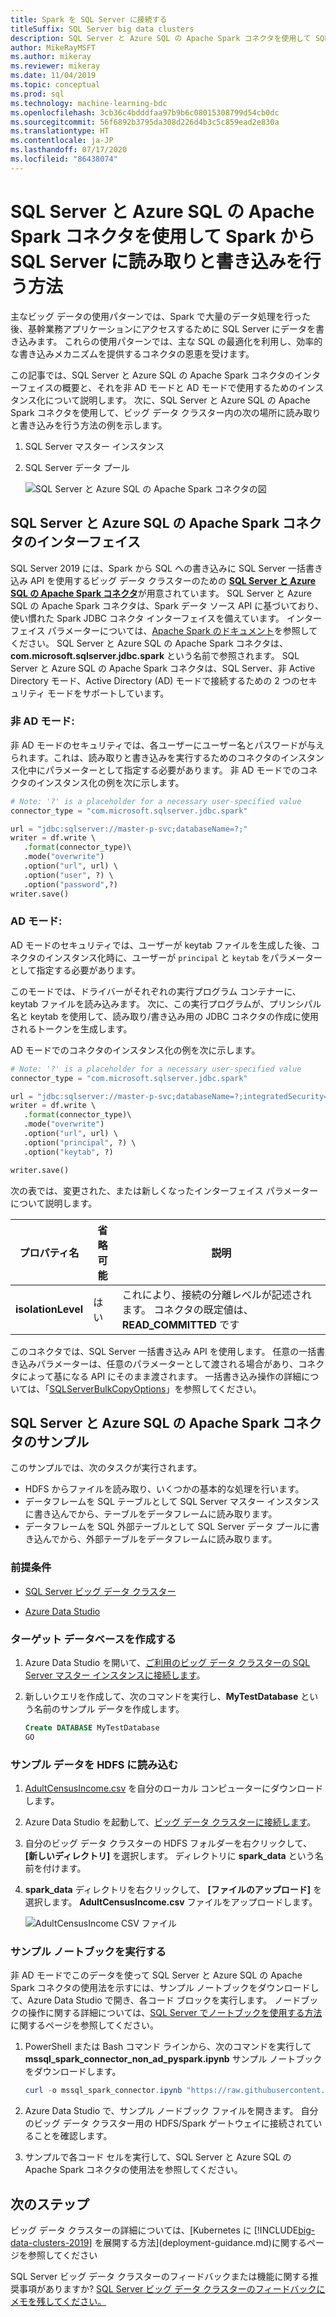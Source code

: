 ```yaml
---
title: Spark を SQL Server に接続する
titleSuffix: SQL Server big data clusters
description: SQL Server と Azure SQL の Apache Spark コネクタを使用して SQL Server に読み取りと書き込みを行う方法について学習します。
author: MikeRayMSFT
ms.author: mikeray
ms.reviewer: mikeray
ms.date: 11/04/2019
ms.topic: conceptual
ms.prod: sql
ms.technology: machine-learning-bdc
ms.openlocfilehash: 3cb36c4bdddfaa97b9b6c08015308799d54cb0dc
ms.sourcegitcommit: 56f6892b3795da308d226d4b3c5c859ead2e830a
ms.translationtype: HT
ms.contentlocale: ja-JP
ms.lasthandoff: 07/17/2020
ms.locfileid: "86438074"
---
```

# <a name="how-to-read-and-write-to-sql-server-from-spark-using-the-apache-spark-connector-for-sql-server-and-azure-sql"></a>SQL Server と Azure SQL の Apache Spark コネクタを使用して Spark から SQL Server に読み取りと書き込みを行う方法

主なビッグ データの使用パターンでは、Spark で大量のデータ処理を行った後、基幹業務アプリケーションにアクセスするために SQL Server にデータを書き込みます。 これらの使用パターンでは、主な SQL の最適化を利用し、効率的な書き込みメカニズムを提供するコネクタの恩恵を受けます。

この記事では、SQL Server と Azure SQL の Apache Spark コネクタのインターフェイスの概要と、それを非 AD モードと AD モードで使用するためのインスタンス化について説明します。 次に、SQL Server と Azure SQL の Apache Spark コネクタを使用して、ビッグ データ クラスター内の次の場所に読み取りと書き込みを行う方法の例を示します。
1. SQL Server マスター インスタンス
1. SQL Server データ プール

   ![SQL Server と Azure SQL の Apache Spark コネクタの図](./media/spark-mssql-connector/mssql-spark-connector-diagram.png)

## <a name="apache-spark-connector-for-sql-server-and-azure-sql-interface"></a>SQL Server と Azure SQL の Apache Spark コネクタのインターフェイス

SQL Server 2019 には、Spark から SQL への書き込みに SQL Server 一括書き込み API を使用するビッグ データ クラスターのための [**SQL Server と Azure SQL の Apache Spark コネクタ**](https://github.com/microsoft/sql-spark-connector)が用意されています。 SQL Server と Azure SQL の Apache Spark コネクタは、Spark データ ソース API に基づいており、使い慣れた Spark JDBC コネクタ インターフェイスを備えています。 インターフェイス パラメーターについては、[Apache Spark のドキュメント](http://spark.apache.org/docs/latest/sql-data-sources-jdbc.html)を参照してください。 SQL Server と Azure SQL の Apache Spark コネクタは、**com.microsoft.sqlserver.jdbc.spark** という名前で参照されます。 SQL Server と Azure SQL の Apache Spark コネクタは、SQL Server、非 Active Directory モード、Active Directory (AD) モードで接続するための 2 つのセキュリティ モードをサポートしています。
### <a name="non-ad-mode"></a>非 AD モード:
非 AD モードのセキュリティでは、各ユーザーにユーザー名とパスワードが与えられます。これは、読み取りと書き込みを実行するためのコネクタのインスタンス化中にパラメーターとして指定する必要があります。
非 AD モードでのコネクタのインスタンス化の例を次に示します。
```python
# Note: '?' is a placeholder for a necessary user-specified value
connector_type = "com.microsoft.sqlserver.jdbc.spark" 

url = "jdbc:sqlserver://master-p-svc;databaseName=?;"
writer = df.write \ 
   .format(connector_type)\ 
   .mode("overwrite") 
   .option("url", url) \ 
   .option("user", ?) \ 
   .option("password",?) 
writer.save() 
```
### <a name="ad-mode"></a>AD モード:
AD モードのセキュリティでは、ユーザーが keytab ファイルを生成した後、コネクタのインスタンス化時に、ユーザーが `principal` と `keytab` をパラメーターとして指定する必要があります。

このモードでは、ドライバーがそれぞれの実行プログラム コンテナーに、keytab ファイルを読み込みます。 次に、この実行プログラムが、プリンシパル名と keytab を使用して、読み取り/書き込み用の JDBC コネクタの作成に使用されるトークンを生成します。

AD モードでのコネクタのインスタンス化の例を次に示します。
```python
# Note: '?' is a placeholder for a necessary user-specified value
connector_type = "com.microsoft.sqlserver.jdbc.spark"

url = "jdbc:sqlserver://master-p-svc;databaseName=?;integratedSecurity=true;authenticationScheme=JavaKerberos;" 
writer = df.write \ 
   .format(connector_type)\ 
   .mode("overwrite") 
   .option("url", url) \ 
   .option("principal", ?) \ 
   .option("keytab", ?)   

writer.save() 
```

次の表では、変更された、または新しくなったインターフェイス パラメーターについて説明します。

| プロパティ名 | 省略可能 | 説明 |
|---|---|---|
| **isolationLevel** | はい | これにより、接続の分離レベルが記述されます。 コネクタの既定値は、**READ_COMMITTED** です |

このコネクタでは、SQL Server 一括書き込み API を使用します。 任意の一括書き込みパラメーターは、任意のパラメーターとして渡される場合があり、コネクタによって基になる API にそのまま渡されます。 一括書き込み操作の詳細については、「[SQLServerBulkCopyOptions]( ../connect/jdbc/using-bulk-copy-with-the-jdbc-driver.md#sqlserverbulkcopyoptions)」を参照してください。

## <a name="apache-spark-connector-for-sql-server-and-azure-sql-sample"></a>SQL Server と Azure SQL の Apache Spark コネクタのサンプル
このサンプルでは、次のタスクが実行されます。

- HDFS からファイルを読み取り、いくつかの基本的な処理を行います。
- データフレームを SQL テーブルとして SQL Server マスター インスタンスに書き込んでから、テーブルをデータフレームに読み取ります。
- データフレームを SQL 外部テーブルとして SQL Server データ プールに書き込んでから、外部テーブルをデータフレームに読み取ります。
### <a name="prerequisites"></a>前提条件

- [SQL Server ビッグ データ クラスター](deploy-get-started.md)

- [Azure Data Studio](https://aka.ms/getazuredatastudio)

### <a name="create-the-target-database"></a>ターゲット データベースを作成する

1. Azure Data Studio を開いて、[ご利用のビッグ データ クラスターの SQL Server マスター インスタンスに接続します](connect-to-big-data-cluster.md)。

1. 新しいクエリを作成して、次のコマンドを実行し、**MyTestDatabase** という名前のサンプル データを作成します。

   ```sql
   Create DATABASE MyTestDatabase
   GO
   ```

### <a name="load-sample-data-into-hdfs"></a>サンプル データを HDFS に読み込む

1. [AdultCensusIncome.csv](https://amldockerdatasets.azureedge.net/AdultCensusIncome.csv) を自分のローカル コンピューターにダウンロードします。

1. Azure Data Studio を起動して、[ビッグ データ クラスターに接続します](connect-to-big-data-cluster.md)。

1. 自分のビッグ データ クラスターの HDFS フォルダーを右クリックして、 **[新しいディレクトリ]** を選択します。 ディレクトリに **spark_data** という名前を付けます。

1. **spark_data** ディレクトリを右クリックして、 **[ファイルのアップロード]** を選択します。 **AdultCensusIncome.csv** ファイルをアップロードします。

   ![AdultCensusIncome CSV ファイル](./media/spark-mssql-connector/spark_data.png)

### <a name="run-the-sample-notebook"></a>サンプル ノートブックを実行する

非 AD モードでこのデータを使って SQL Server と Azure SQL の Apache Spark コネクタの使用法を示すには、サンプル ノートブックをダウンロードして、Azure Data Studio で開き、各コード ブロックを実行します。 ノードブックの操作に関する詳細については、[SQL Server でノートブックを使用する方法](../azure-data-studio/notebooks-guidance.md)に関するページを参照してください。

1. PowerShell または Bash コマンド ラインから、次のコマンドを実行して **mssql_spark_connector_non_ad_pyspark.ipynb** サンプル ノートブックをダウンロードします。

   ```PowerShell
   curl -o mssql_spark_connector.ipynb "https://raw.githubusercontent.com/microsoft/sql-server-samples/master/samples/features/sql-big-data-cluster/spark/data-virtualization/mssql_spark_connector_non_ad_pyspark.ipynb"
   ```

1. Azure Data Studio で、サンプル ノードブック ファイルを開きます。 自分のビッグ データ クラスター用の HDFS/Spark ゲートウェイに接続されていることを確認します。

1. サンプルで各コード セルを実行して、SQL Server と Azure SQL の Apache Spark コネクタの使用法を参照してください。

## <a name="next-steps"></a>次のステップ

ビッグ データ クラスターの詳細については、[Kubernetes に [!INCLUDE[big-data-clusters-2019](../includes/ssbigdataclusters-ss-nover.md)] を展開する方法](deployment-guidance.md)に関するページを参照してください

SQL Server ビッグ データ クラスターのフィードバックまたは機能に関する推奨事項がありますか? [SQL Server ビッグ データ クラスターのフィードバックにメモを残してください。](https://aka.ms/sql-server-bdc-feedback)
